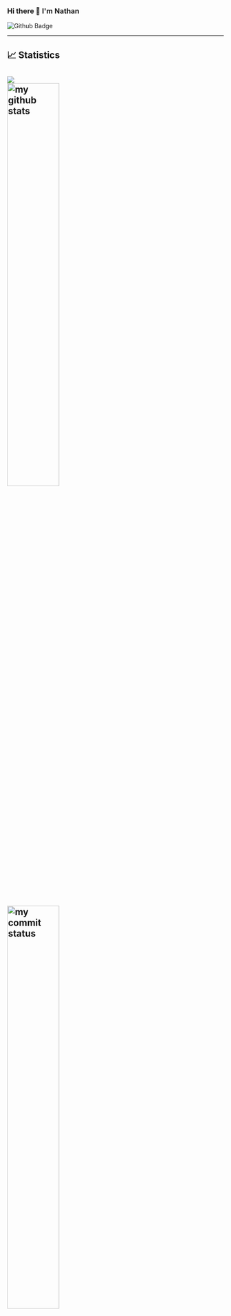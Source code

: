 ### Hi there 👋 I'm Nathan
![Github Badge](https://img.shields.io/badge/-Github-000?style=quare&labelColor=000&logo=Github&logoColor=white&link=link)
<!-- 
[![Instagram Badge](https://img.shields.io/badge/-Instagram-C13584?style=flat-quare&labelColor=C13584&logo=instagram&logoColor=white&link=link)](link) 
[![Medium Badge](https://img.shields.io/badge/-Medium-757575?style=flat-quare&labelColor=757575&logo=Medium&logoColor=white&link=link)](link) 
[![Blogger Badge](https://img.shields.io/badge/-Blogger-FF9800?style=flat-quare&labelColor=FF9800&logo=Blogger&logoColor=white&link=link)](link)




- 🔭 I’m currently working on ...
- 🌱 I’m currently learning ...
- 👯 I’m looking to collaborate on ...
- 🤔 I’m looking for help with ...
- 💬 Ask me about ...
- 📫 How to reach me: ...
- 😄 Pronouns: ...
- ⚡ Fun fact: ... 
-->
-----
## 📈 Statistics

![](https://komarev.com/ghpvc/?username=nathanColton)
<br>
<img src="https://github-readme-stats.vercel.app/api?username=nathanColton&theme=chartreuse-dark" alt="my github stats" width="49%"/>
<br>
<img src="https://github-readme-streak-stats.herokuapp.com/?user=nathanColton&theme=chartreuse-dark" alt="my commit status" width="49%"/>
<br>
<img src="https://github-readme-stats.vercel.app/api/top-langs/?username=nathanColton&theme=chartreuse-dark&layout=compact" alt="languages" width="49%">
-----

<h2 align="center">My Top Projects</h2>

###

| Project Demo Link            | | Project Repo Link  Libraries and Technologies | Project Preview  |
| :--------------------------- | ------------------------------------ |  -------–--------------- | -------–--------------- |

| [IOS Calculator](https://axel-ac.github.io/IOS-calculator/)         | <h3>[Repo](https://github.com/axel-ac/IOS-calculator)</h3> | Vanilla JS                       | ![IOS-Calculator](https://user-images.githubusercontent.com/102467587/218919393-a57f0668-ba05-4e3f-83d3-53a9dfdd9fdf.gif)   |



-----
[Me]([https://www.google.com](https://github.com/nathanColton))
-----
![](https://media.giphy.com/media/iIqmM5tTjmpOB9mpbn/giphy.gif)
-----

